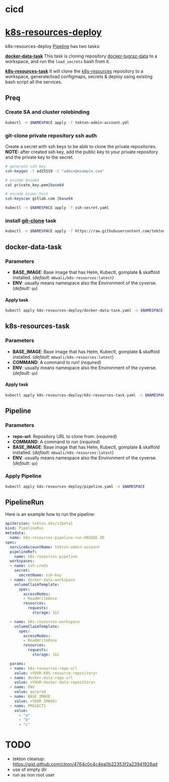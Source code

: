 # cicd

# [k8s-resources-deploy](k8s-resources-deploy/) 
k8s-resources-deploy [Pipeline](k8s-resources-deploy/pipeline.yaml) has two tasks:

**[docker-data-task](k8s-resources-deploy/docker-data-task.yaml)** This task is cloning repository [docker-tugraz-data]() to a workspace, and run the `load_secrets` bash from it.

**[k8s-resources-task](k8s-resources-deploy/k8s-resources-task.yaml)** It will clone  the [k8s-resources]() repository to a workspace, generate/load configmaps, secrets & deploy using existing bash script all the services.


## Preq
### Create SA and cluster rolebinding 

```bash
kubectl -n $NAMESPACE apply -f tekton-admin-account.yml
```

### git-clone private repository ssh auth
Create a secret with ssh keys to be able to clone the private repositories.
**NOTE:** after created ssh key, add the public key to your private repository and the private key to the secret.

```bash
# generate ssh key
ssh-keygen -t ed25519 -C "admin@example.com"

# encode base64
cat private_key.pem|base64

# encode known_host
ssh-keyscan gitlab.com |base64

kubectl -n $NAMESPACE apply -f ssh-secret.yaml
```

### install [git-clone](https://hub.tekton.dev/tekton/task/git-clone) task

```bash
kubectl -n $NAMESPACE apply -f https://raw.githubusercontent.com/tektoncd/catalog/main/task/git-clone/0.9/git-clone.yaml
```

## docker-data-task

### Parameters

* **BASE_IMAGE**: Base image that has Helm, Kubectl, gomplate & skaffold installed. (_default:_ `mbwali/k8s-resources:latest`)
* **ENV**: usually means namespace also the Environment of the cyverse. (_default:_ `qa`)



#### Apply task

```bash
kubectl apply k8s-resources-deploy/docker-data-task.yaml -n $NAMESPACE
```

## k8s-resources-task

### Parameters

* **BASE_IMAGE**: Base image that has Helm, Kubectl, gomplate & skaffold installed. (_default:_ `mbwali/k8s-resources:latest`)
* **COMMAND**: A command to run! (_required_)
* **ENV**: usually means namespace also the Environment of the cyverse. (_default:_ `qa`)


#### Apply task

```bash
kubectl apply k8s-resources-deploy/k8s-resources-task.yaml -n $NAMESPACE
```


## Pipeline

### Parameters

* **repo-url**: Repository URL to clone from. (_required_)
* **COMMAND**: A command to run (_required_)
* **BASE_IMAGE**: Base image that has Helm, Kubectl, gomplate & skaffold installed. (_default:_ `mbwali/k8s-resources:latest`)
* **ENV**: usually means namespace also the Environment of the cyverse. (_default:_ `qa`)

### Apply Pipeline

```bash
kubectl apply k8s-resources-deploy/pipeline.yaml -n $NAMESPACE
```

## PipelineRun

Here is an example how to run the pipeline:
```yaml
apiVersion: tekton.dev/v1beta1
kind: PipelineRun
metadata:
  name: k8s-resources-pipeline-run-UNIQUE-ID
spec:
  serviceAccountName: tekton-admin-account
  pipelineRef:
    name: k8s-resources-pipeline
  workspaces:
  - name: ssh-creds
    secret:
      secretName: ssh-key
  - name: docker-data-workspace
    volumeClaimTemplate:
      spec:
        accessModes:
        - ReadWriteOnce
        resources:
          requests:
            storage: 1Gi

  - name: k8s-resources-workspace
    volumeClaimTemplate:
      spec:
        accessModes:
        - ReadWriteOnce
        resources:
          requests:
            storage: 1Gi

  params:
  - name: k8s-resources-repo-url
    value: <YOUR-K8S-resource-repository>
  - name: docker-data-repo-url
    value: <YOUR-docker-data-repository>
  - name: ENV
    value: qa/prod
  - name: BASE_IMAGE
    value: <YOUR IMAGE>
  - name: PROJECTS
    value:
      - "a"
      - "b"
      - "c"
```

# TODO

* tekton cleanup: https://gist.github.com/ctron/4764c0c4c4ea0b22353f2a23941928ad
* use of empty dir
* run as non root user